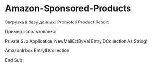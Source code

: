 # Amazon-Sponsored-Products
Загрузка в базу данных: Promoted Product Report

Пример использования:

Private Sub Application_NewMailEx(ByVal EntryIDCollection As String)

  AmazonInbox EntryIDCollection
  
End Sub
